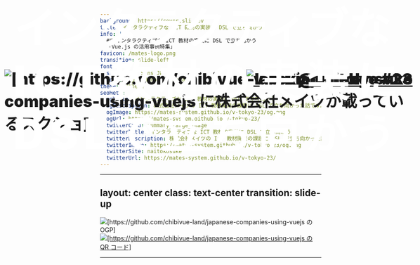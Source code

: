 ```yaml
---
background: https://cover.sli.dev
title: インタラクティブな ICT 教材の実装に DSL で立ち向かう
info: |
  ## インタラクティブな ICT 教材の実装に DSL で立ち向かう
  「Vue.js の活用事例特集」
favicon: /mates-logo.png
transition: slide-left
fonts:
  sans: Noto Sans JP
  mono: Input Mono, monospace
theme: ./theme
seoMeta:
  ogTitle: インタラクティブな ICT 教材の実装に DSL で立ち向かう
  ogDescription: 株式会社メイツの ICT 教材開発の課題に DSL で立ち向かった話です。
  ogImage: https://mates-system.github.io/v-tokyo-23/og.png
  ogUrl: https://mates-system.github.io/v-tokyo-23/
  twitterCard: summary_large_image
  twitterTitle: インタラクティブな ICT 教材の実装に DSL で立ち向かう
  twitterDescription: 株式会社メイツの ICT 教材開発の課題に DSL で立ち向かった話です。
  twitterImage: https://mates-system.github.io/v-tokyo-23/og.png
  twitterSite: naitokosuke
  twitterUrl: https://mates-system.github.io/v-tokyo-23/
---
```


<h1>
  <span class="line-1"><span class="accent">インタラクティブ</span>な</span>
  <br />
  <span class="line-2"><span class="accent">ICT教材</span>の実装に</span>
  <br />
  <span class="line-3"><span class="accent">DSL</span>で立ち向かう</span>
</h1>

<p class="abs-bl left-14 bottom-6">
  <a href="https://vuejs-meetup.connpass.com/event/355473/" class="flex gap-3 items-center"><img src="/vuejs-jp.png" alt="v-tokyo" class="w-10 pt-2" />v-tokyo #23</a>
</p>
<p class="abs-br right-14 bottom-6"><a href="https://x.com/naitokosuke">@naitokosuke</a></p>

<style>
h1 {
  margin-top: 2rem;
  font-size: 6rem !important;
  font-weight: 1000;
  line-height: 1.25;

  span { color: white; }

  .accent {
    color: color-mix(in srgb, var(--slidev-theme-primary), black 10%);
    font-weight: 1000;
  }

  .line-2 { letter-spacing: 1.05rem }
  .line-3 { letter-spacing: 0.82rem }
}

p {
  font-size: 2.25rem;
  font-weight: 1000;
  color: color-mix(in srgb, var(--slidev-theme-primary), black 10%);
}
</style>

---
layout: center
class: text-center
transition: slide-up
---

<div class="relative inline-block">
  <img src="/japanese-companies-using-vuejs.png" alt="[https://github.com/chibivue-land/japanese-companies-using-vuejs の OGP]" class="mx-auto h-130" />
  <a href="https://github.com/chibivue-land/japanese-companies-using-vuejs">
    <img src="/qr-japanese-companies-using-vuejs.png" alt="[https://github.com/chibivue-land/japanese-companies-using-vuejs の QR コード]" class="absolute bottom-4 right-10 z-10 w-70 screen-shot-embed" />
  </a>
</div>

---

<img
  src="/mates-on-japanese-companies-using-vuejs.png"
  alt="[https://github.com/chibivue-land/japanese-companies-using-vuejs に株式会社メイツが載っているスクショ]"
  class="flex items-center mx-auto screen-shot-embed"
/>

<div
  class="animated-ellipse"
  style="top: 54%; left: 8%; width: 594px; height: 90px;"
/>

<img src="/mates-logo.png" alt="株式会社メイツ" class="absolute bottom-66 left-140 w-36 mates-logo" />

<style scoped>
.animated-ellipse {
  @apply absolute border-4 border-red-500;
  transform: scale(0);
  animation: pop-in 0.4s ease-out forwards;
  animation-delay: 1s;
  transform-origin: center;
}
@keyframes pop-in {
  0% { transform: scale(0); opacity: 0; }
  60% { transform: scale(1.2); opacity: 1; }
  100% { transform: scale(1); }
}

img.mates-logo {
  transform: scale(0);
  animation: pop-in 0.4s ease-out forwards;
  animation-delay: 1s;
  transform-origin: center;
}
</style>

---
layout: center
class: text-center
transition: slide-up
---

<h1>株式会社メイツ</h1>

<p :class="$slidev.nav.clicks === 1 ? 'clicked' : ''">一言で表すと</p>

<img src="/edutech.png" alt="edutech" class="mx-auto my-4 px-4" :class="$slidev.nav.clicks === 1 ? 'clicked' : ''" />

<div
  v-if="$slidev.nav.clicks === 1"
  class="overlay"
>
  <img src="/aim-at-logo.png" alt="aim@" class="mx-auto my-4" />
  <img src="/reco-logo.png" alt="reco" class="mx-auto my-4 w-50" />
</div>

<div style="display: none;" v-click />

<style scoped>
p.clicked { color: var(--slidev-theme-background); }
img.clicked { filter: blur(40px); }

.overlay {
  top: 5vh;
}
</style>

---
layout: center
---

<div class="flex items-center gap-12">
  <div class="flex-shrink-0">
    <a href="https://x.com/naitokosuke"><img src="/naitokosuke-sns-icon.png" class="w-56 h-56 rounded-full shadow-lg" /></a>
  </div>
  <div class="flex-1">
    <h2 class="text-5xl font-bold mb-6">ナイトウコウスケ</h2>
    <ul class="space-y-3 text-3xl">
      <li class="flex items-center">
        <span class="text-[#42b883] mr-2">▸</span>
        Compostion API 生まれ script setup 育ち
      </li>
      <li class="flex items-center">
        <span class="text-[#35495e] mr-2">▸</span>
        <logos-vue class="h-7 mt-1 mr-2" /> 3.2+
      </li>
    </ul>
    <div class="mt-8 pt-6 border-t border-gray-200">
      <p class="text-2xl text-gray-600">
        株式会社メイツ (2025.02~) <img src="/mates-logo.png" class="ml-2 h-10 inline-block" /><br/>
        フロントエンドエンジニア
      </p>
    </div>
  </div>
</div>

---
layout: center
---

<h1 class="text-8xl leading-36 font-bold mb-0">インタラクティブな<br /> ICT 教材の実装に<br /> DSL で立ち向かう</h1>

<div class="overlay overlay-white" v-click>
  <div>
    <h2 class="text-6xl">今日話すこと</h2>
    <ul class="mx-12 list-disc">
      <li class="text-5xl/24">株式会社メイツ</li>
      <li class="text-5xl/24">ICT 教材開発の課題</li>
      <li class="text-5xl/24">aim@ contents definition language</li>
    </ul>
  </div>
</div>

<style scoped>
.overlay { padding: 0 16px; }
</style>

---
layout: section
---

<h1 class="flex items-center justify-center text-8xl gap-4">
  <span>株式会社メイツ</span>
  <img src="/mates-logo.png" alt="mates inc." class="w-24 mt-4" />
</h1>

---
transition: slide-up
---

<div class="grid gap-4 grid-cols-3 items-center text-5xl my-20">
  <ul class="grid gap-12">
    <li class="font-bold underline underline-#D79A02 underline-offset-8">学習塾事業</li>
    <li class="font-bold underline underline-#e82518 underline-offset-8">アプリ事業</li>
  </ul>

  <img src="/mates-teams.svg" alt="[メイツの事業概要図]" class="col-span-2" />
</div>

---

<h1 class="flex items-center mb-12">
  <img src="/aim-at-logo.png" alt="aim@" aria-hidden="true" class="w-56" />
</h1>

<div class="grid grid-cols-2 gap-8 items-center">
  <ul class="space-y-4 text-4xl">
    <template v-if="$slidev.nav.clicks === 0">
      <li>学習塾向け ICT 教材</li>
      <li>定期テスト、英検、<br />高校入試、etc...</li>
      <li>Web アプリケーション</li>
    </template>
    <template v-if="$slidev.nav.clicks === 1">
      <li class="flex items-center">Web アプリ <logos-vue class="ml-2 h-8" /></li>
      <li>豊富な問題/解答形式</li>
      <li>マルチデバイス (& PWA)</li>
      <li>時間管理、メディアストリーミング、etc...</li>
    </template>
  </ul>
  <div>
    <img
      src="/aim-at-image.png"
      alt="[aim@ のイメージ]"
      class="mx-auto max-h-96"
    />
  </div>
</div>

<div style="display: none;" v-click />

---
class: text-center
layout: section
transition: slide-up
---

<h1 class="text-6xl">学習教材のドメイン知識は複雑</h1>

<p class="text-5xl">(一般的な話)</p>

---
transition: slide-up
---

<div class="mx-auto grid items-center justify-center">
  <h1>多様な学習形式と多様な問題形式</h1>
  <div class="grid grid-cols-3 gap-16 mx-auto">
    <ul class="grid gap-6 text-3xl border border-lightblue-200 bg-lightblue-50 rounded-lg p-4 h-100">
      <li>テスト</li>
      <li>一問一答</li>
      <li>ドリル</li>
      <li>模試</li>
      <li>講義動画</li>
      <li>インプット教材</li>
    </ul>
    <div class="grid col-span-2 grid-cols-2 gap-16 border border-lightblue-200 bg-lightblue-50 rounded-lg p-4 h-100">
      <ul class="grid gap-4 text-3xl">
        <li>択一</li>
        <li>複数選択</li>
        <li>穴埋め</li>
        <li>長文記述</li>
        <li>正誤</li>
        <li>書き順</li>
        <li>並び替え</li>
      </ul>
      <ul class="grid gap-4 text-3xl">
        <li>数式</li>
        <li>画像問題</li>
        <li>長文読解</li>
        <li>グラフ</li>
        <li>リスニング</li>
        <li>スピーキング</li>
        <li>作文添削</li>
      </ul>
    </div>
  </div>
</div>

---
transition: slide-up
layout: center
class: text-center
---

<h2 class="flex items-center text-7xl">
  <img src="/aim-at-logo.png" class="aim-at-logo" alt="aim@" aria-hidden="true" />
  <span>で扱う問題形式</span>
</h2>

<style scoped>
.aim-at-logo {
  width: 240px;
  margin-right: 1rem;
}
</style>

---
transition: slide-up
---

<h1 class="text-7xl">ChoiceFormat</h1>

<div class="grid grid-cols-3 gap-4 text-3xl mt-12">
  <ul class="grid gap-4">
    <li>単一選択/複数選択</li>
    <li>複数重複選択</li>
    <li>選択肢の解除機能</li>
    <li>選択肢のシャッフル</li>
    <li>選択肢に数式</li>
    <li>解答欄の結合</li>
  </ul>
  <img
    src="/choice-format.png"
    alt="[選択式問題のスクリーンショット]"
    class="mx-auto col-span-2 screen-shot-embed"
  />
</div>

---
transition: slide-up
---

<h1 class="text-7xl">WriteFormat</h1>

<div class="grid grid-cols-3 gap-4 text-4xl mt-12">
  <ul class="grid gap-4">
    <li>textarea (作文)</li>
    <li>解答欄の伸び縮み</li>
    <li>解答欄のクリア</li>
  </ul>
  <img
    src="/write-format.png"
    alt="記述形式のスクリーンショット"
    class="mx-auto col-span-2 screen-shot-embed"
  />
</div>

---
transition: slide-up
---

<h1 class="text-5xl">KanjiHiraganaHandWritingFormat</h1>

<div class="grid grid-cols-3 gap-4 text-4xl mt-12">
  <ul class="grid text-5xl gap-4">
    <li>書き順</li>
    <li>消しゴム</li>
    <li>undo</li>
  </ul>
  <img
    src="/kanji-hiragana-hand-writing-format.png"
    alt="手書き形式のスクリーンショット"
    class="mx-auto col-span-2 screen-shot-embed"
  />
</div>

---
transition: slide-up
---

<h1 class="text-7xl">全形式共通</h1>

<div class="grid grid-cols-3 gap-4 text-4xl mt-12">
  <ul class="grid">
    <li>マルバツ</li>
    <li>模範解答</li>
    <li>採点
    </li>
    <li>etc...</li>
  </ul>
  <img src="/scored-with-answer.png" alt="[採点後の模範解答の表示]" class="mx-auto col-span-2 screen-shot-embed" />
</div>

---

<h1 class="text-7xl mb-16">他にも...</h1>

<ul class="space-y-8 text-5xl">
  <li>Hiragana (ひらがなのみ入力)</li>
  <li>SelfScoring (自己採点)</li>
  <li>Speak (音声入力)</li>
  <li>etc...</li>
</ul>

---
layout: section
transition: slide-up
---

<h1 class="text-6xl">実際のコンテンツ開発とその課題</h1>

---
transition: slide-up
---

<h1 v-click>元々の学習画面</h1>

<img src="/old-aim-at.png" alt="元々の学習画面" class="mx-auto screen-shot-embed" />

<p class="text-4xl" v-click>CSV + 問題画像</p>

<ul class="grid gap-4 text-4xl" v-click>
  <li>問題画像の拡大・縮小</li>
  <li>解答欄と問題文が離れている</li>
</ul>

<div class="overlay overlay-blur" v-click>
  <img src="/sp-csv.png" alt="スマホで見た CSV コンテンツ" class="mx-auto my-20 screen-shot-embed" />
</div>

<p v-click class="overlay text-7xl emoji">🥲</p>

<style scoped>
:is(h1, ul, p) {
  position: absolute;
  width: fit-content;
  z-index: 10;
  background-color: var(--vue-green);
  border-radius: 10px;
  padding: 10px;
}

h1 { top: 30px; left: 30px; }

ul { top:300px; right: 10px; }

p { top: 150px; right: 10px; }

p.emoji {
  top: 330px;
  left: 660px;
  z-index: 1000;
  height: 130px;
  width: 130px;
}

.overlay { img { height: 500px; } }
</style>

---

<img src="/csv-content.png" alt="CSV コンテンツ" class="mx-auto screen-shot-embed h-125" />

<div :class="$slidev.nav.clicks === 0 ? 'hidden' : 'overlay overlay-blur'">
  <div class="text-3xl bg-white/90 p-8 rounded-lg">
    <ul v-if="$slidev.nav.clicks === 1">
      <li>問題文中に出てくる解答欄に直接入力できない</li>
      <li>スマホで見ると問題も解答欄もどちらも狭い</li>
      <li>問題画像の読み込みが完了するまでコンテンツを利用できない</li>
    </ul>
    <ul v-if="$slidev.nav.clicks === 2">
      <li>CSV のバリデーションがめんどい</li>
      <li>コンテンツ作成時のプレビューが大変</li>
      <li>画像データなのでレスポンシブ対応が大変 <br />(画像の拡大縮小くらい)</li>
      <li>PDF は扱いたくない、、、</li>
    </ul>
  </div>
</div>

<div style="display: none;" v-click />
<div style="display: none;" v-click />

<style scoped>
.overlay {
  position: fixed;
  top: 0;
  left: 0;
  width: 100%;
  height: 100%;
  background: rgba(0, 0, 0, 0.05);
  display: flex;
  justify-content: center;
  align-items: flex-start;
  z-index: 1000;

  > div {
    background: rgba(255, 255, 255, 0.9);
    padding: 2rem;
    border-radius: 0.5rem;
    width: 80%;
    margin-top: 20vh;
    overflow-y: auto;
    box-shadow: 0 4px 6px rgba(0, 0, 0, 0.1);

    h2 {
      font-size: 1.5rem;
      margin-bottom: 1.5rem;
      color: #333;
    }

    ul {
      list-style-type: disc;
      padding-left: 1.5rem;
      margin-bottom: 1rem;

      ul {
        list-style-type: circle;
        margin-top: 0.5rem;
      }
    }

    li {
      margin-bottom: 0.5rem;
      line-height: 1.5;
    }
  }
}

.hidden { display: none; }
</style>

---
layout: section
transition: slide-up
---

<h1 class="text-8xl">DSL で立ち向かう</h1>

---
transition: slide-up
---

<h1>何でどうやってコンテンツを作る？(ベース)</h1>

<br />

<ul class="grid gap-8 text-6xl">
  <li>LaTeX？ <devicon-latex /></li>
  <li>HTML？ <logos-html5 /></li>
  <li>Markdown？ <logos-markdown /></li>
  <li>独自フォーマット？</li>
</ul>

<style scoped>
h1 { font-size: 46px; }
</style>

---
transition: slide-up
---

<h1 class="flex items-center gap-5 mb-0">LaTeX <devicon-latex text-7xl mt-2 /></h1>

<br />
<br />

<p class="text-6xl flex gap-2 items-center"><mdi-circle-outline class="text-green-500" />表現力</p>
<small class="ml-20">数式や図表の表現力が高い</small>

<br />
<br />

<p class="text-6xl flex gap-2 items-center"><mdi-triangle-outline class="text-blue-500" />Web との親和性</p>
<small class="ml-20">HTML に変換できるけど、、、</small>

<br />
<br />

<p class="text-6xl flex gap-2 items-center"><mdi-triangle-outline class="text-blue-500" />馴染みのない開発者も多少</p>
<small class="ml-20">開発者都合だけど、、、</small>

---
transition: slide-up
---

<h1>HTML <logos-html5 /> (+ CSS)</h1>

<br />
<br />

<p class="text-6xl flex gap-2 items-center"><mdi-circle-outline class="text-green-500" />Web での表現力</p>

<br />
<br />

<p class="text-6xl flex gap-2 items-center"><mdi-close class="text-red-500" />手書きが面倒</p>
<small class="ml-20">タグを全部書くのが大変</small><br />
<small class="ml-20">数式も MathML で書く、、、？</small>

---
transition: slide-up
---

<h1>Markdown <logos-markdown /></h1>

<br />
<br />

<p class="text-6xl flex gap-2 items-center"><mdi-circle-outline class="text-green-500" />比較的書きやすい/読みやすい</p>

<br />
<br />

<p class="text-6xl flex gap-2 items-center"><mdi-circle-outline class="text-green-500" />拡張が容易</p>
<small class="ml-20">既存のプロセッサやプラグインが利用できる(markdown-it など)</small>

---
layout: center
---

<div class="grid gap-8 text-7xl">
  <p>HTML を書きたい！</p>
  <p>(手書きは大変)</p>
  <p>HTML を簡潔に書きたい！！</p>
  <p>基本的には Markdown で</p>
  <p>LaTeX などは局所的に</p>
</div>

---
layout: section
class: text-7xl
transition: view-transition
---

<br />

<h1 class="flex items-center justify-center gap-12">
  <span class="view-a">A</span><span class="view-c">C</span><span class="view-d">D</span><span class="view-l">L</span>
</h1>

<style scoped>
.view-a { view-transition-name: a; color: var(--aim-at-red) !important; }
.view-c { view-transition-name: c; color: var(--aim-at-red) !important; }
.view-d { view-transition-name: d; color: var(--aim-at-red) !important; }
.view-l { view-transition-name: l; color: var(--aim-at-red) !important; }
</style>

---
layout: center
class: text-center
transition: view-transition
---

<h1><span class="view-a">A</span>im@ <span class="view-c">C</span>ontents <span class="view-d">D</span>efinition <span class="view-l">L</span>anguage</h1>

<style scoped>
.view-a { view-transition-name: a; color: var(--aim-at-red); }
.view-c { view-transition-name: c; color: var(--aim-at-red); }
.view-d { view-transition-name: d; color: var(--aim-at-red); }
.view-l { view-transition-name: l; color: var(--aim-at-red); }
</style>

---
transition: slide-up
---

<h1>
  <span class="view-a">A</span>im@ 
  <span class="view-c">C</span>ontents 
  <span class="view-d">D</span>efinition 
  <span class="view-l">L</span>anguage
</h1>

<div class="grid gap-16">
  <h2 class="text-4xl grid items-center">
    Markdown 拡張した DSL <span class="text-2xl">
    (<span class="font-bold text-#2897c8">D</span>omain <span class="font-bold text-#2897c8">S</span>pecific <span class="font-bold text-#2897c8">L</span>anguage)</span>
  </h2>
  <div class="grid grid-cols-3 gap-24">
    <div>
      <ul class="grid gap-2 text-3xl">
        <li>KaTeX</li>
        <li>ルビ、画像、動画</li>
        <li>sanitize</li>
      </ul>
    </div>
    <div class="col-span-2">
      <ul class="grid gap-2 text-3xl">
        <li>塾固有のレイアウト</li>
        <li>専用のタグ</li>
        <li>問題ごとのメタ情報</li>
      </ul>
    </div>
  </div>
  <div v-click class="overlay overlay-white">
    <div>
      <p class="text-5xl text-center">
        <span>1 問の問題、ヒント、解説、メタ情報を</span><br />
        <span>1 つのファイルで記述できる</span>
      </p>
      <p class="text-3xl text-end mt-15 mr-5"><logos-vue text-3xl mr-2 />SFC...?</p>
    </div>
  </div>
</div>

<style scoped>
.view-a { view-transition-name: a; color: var(--aim-at-red); }
.view-c { view-transition-name: c; color: var(--aim-at-red); }
.view-d { view-transition-name: d; color: var(--aim-at-red); }
.view-l { view-transition-name: l; color: var(--aim-at-red); }

.overlay {
  p:first-child {
    margin-top: 100px;
    background-color: var(--slidev-theme-background);
    padding: 10px;
    border-radius: 10px;
    border: 2px solid var(--slidev-theme-text);
  }
}
</style>

---
transition: slide-up
---

<h1 class="text-4xl">ACDL 例</h1>

<div class="grid grid-cols-2 gap-2">

```markdown
<aim-question>
## 因数分解小テスト

### １. 因数分解しなさい

(1) $9x^2 - 16=$ <aim-input />
</aim-question>

<aim-meta>
配点: '0'
解説画像:
  - kaisetsu.png
問題種類*: その他
問題形式: 演習問題形式
...
</aim-meta>
```

```markdown
<aim-answer>
(1) $9x^2 - 16 = (3x + 4)(3x - 4)$

<aim-img
  filename="kaisetsu.png"
  width="600px"
/>
</aim-answer>

<aim-hint>
# ヒント

- ヒント 1
- ヒント 2
- ヒント 3

</aim-hint>
```

</div>

<style scoped>
:deep(.slidev-code) {
  code {
    font-size: 1.2rem;
    line-height: 1.3;
  }
}
</style>

---

<img src="/cms-example.png" alt="aim@ CMS のサンプル" class="w-200 mx-auto screen-shot-embed" />

---
layout: section
transition: slide-up
---

<h1 class="text-6xl">ACDL のランタイム</h1>

---
transition: slide-up
layout: center
---

<div class="grid grid-cols-2 gap-6">
  <div class="border border-gray-300 rounded-xl p-6 shadow-lg w-110">
    <h2 class="text-4xl font-bold mb-4">ユーザー入力</h2>
    <ul class="space-y-2 text-2xl">
      <li class="flex items-start">
        <span class="mr-2 mt-1">•</span>
        自作ソフトウェアキーボード
      </li>
      <li class="flex items-start">
        <span class="mr-2 mt-1">•</span>
        入力フィールドの状態管理
      </li>
      <li class="flex items-start">
        <span class="mr-2 mt-1">•</span>
        解答のバリデーション
      </li>
    </ul>
  </div>
  <div class="border border-gray-300 rounded-xl p-6 shadow-lg">
    <h2 class="text-4xl font-bold mb-4">メディアの取り扱い</h2>
    <ul class="space-y-2 text-2xl">
      <li class="flex items-start">
        <span class="mr-2 mt-1">•</span>
        ストリーミング
      </li>
      <li class="flex items-start">
        <span class="mr-2 mt-1">•</span>
        プレイヤー
      </li>
      <li class="flex items-start">
        <span class="mr-2 mt-1">•</span>
        認可
      </li>
      <li class="flex items-start">
        <span class="mr-2 mt-1">•</span>
        cleanup の処理
      </li>
    </ul>
  </div>
</div>

---

<h1>インタラクション実装 (ランタイム) の課題</h1>

<br />

<div v-if="$slidev.nav.clicks === 0" class="text-4xl grid">
  <ul class="grid gap-10">
    <li>コンテンツは DSL で記述されて、生の HTML (DOM) <br />に変換される</li>
    <li><logos-vue /> で実装する部分と生 DOM を混ぜ合わせて<br />インタラクティブにする必要がある</li>
  </ul>
  <br />
  <span class="mb-4 text-3xl">例えば</span>
  <span class="text-2xl font-bold">ソフトウェアキーボード、採点処理時に正誤を表示、etc...</span>
</div>

<div v-if="$slidev.nav.clicks === 1" class="overlay overlay-white">
  <div>
    <ul class="text-4xl grid gap-6">
      <li>愚直にやると <logos-vue /> の世界と生 DOM の世界を<br />何度も行き来することになる</li>
      <li>
        生 DOM をいじると UI の記述が命令的になる
        <ul class="mt-6 text-3xl grid gap-4 list-disc px-10">
          <li>selector はどうするか</li>
          <li>その時点での DOM 全体の構造が不明</li>
          <li>イベントリスナーの管理がめんどくさい</li>
        </ul>
      </li>
    </ul>
    <p class="mt-12 font-bold text-4xl text-center">UI の仕様がわからなくなる (なんでもできてしまう)</p>
  </div>
</div>

<p v-if="$slidev.nav.clicks === 2" class="text-4xl leading-18">
  あらゆるところで <logos-vue /> のスケジューラーのことを考慮<br />しながら実装する必要がある
  <br />
  <span class="text-3xl">(どこで nextTick() を使うか使わないか)</span>
</p>

<template v-if="$slidev.nav.clicks === 3">
  <p class="text-4xl font-bold underline mt-4">これらをうまく解決したい</p>

  <ul class="text-5xl grid gap-10 mt-10">
    <li><logos-vue /> と生 DOM の組み合わせ</li>
    <li>生 DOM 操作の命令的な記述</li>
    <li><logos-vue /> のスケジューラー (nextTick())</li>
  </ul>
</template>

<div style="display: none;" v-click />
<div style="display: none;" v-click />
<div style="display: none;" v-click />

<style scoped>
h1 { font-size: 47px; }
</style>

---
transition: slide-up
---

<h1 class="text-6xl">ランタイムの実装のアプローチ</h1>

<p class="text-5xl mt-16">実装を 2 つの空間に分離する</p>

<div class="grid grid-cols-2 gap-8 mt-10">
  <div class="border p-8 border-solid border-gray-300 rounded-lg">
    <h2 class="text-6xl mb-4 font-bold">Infra</h2>
    <p class="text-4xl mt-8">UI 更新の仕組み</p>
  </div>
  <div class="border p-8 border-solid border-gray-300 rounded-lg">
    <h2 class="text-6xl mb-4 font-bold">Impl</h2>
    <p class="text-4xl mt-8">ビジネスロジック</p>
  </div>
</div>

---

# Infra のアーキテクチャ

<img
  src="/aim-at-markdown-arch.png"
  alt="aim@ のアーキテクチャ"
  class="w-145 mx-auto"
/>

<p
  style="position: absolute; bottom: 345px; right: 520px;"
  class="text-4xl description"
  v-click
>
  宣言的な UI の状態
  <br />
  (デカい reactive object)
</p>

<p
  style="position: absolute; bottom: 130px; right: 100px;"
  class="text-4xl description"
  v-click
>
  ACDL → HTML
</p>

<p
  style="position: absolute; bottom: 235px; right: 20px;"
  class="text-4xl description"
  v-click
>
  HTML にインタラクティブな機能を注入
</p>

<style scoped>
.description {
  background-color: var(--slidev-theme-accent);
  color: var(--slidev-theme-background);
  padding: 10px 20px;
  border-radius: 10px;
  font-weight: bold;
}
</style>

---

<h1 class="text-6xl">Render</h1>

<div class="grid grid-cols-3">
<div>

<ul class="grid gap-4 text-4xl">
  <li>ACDL → HTML</li>
  <br />
  <li>pre process</li>
  <li>post process</li>
  <li>sanitize</li>
</ul>

</div>
<div class="col-span-2">

```ts
function render(s: string, opts?: RenderOptions): string {
  return [preProcess, markdown.render, postProcess, sanitize].reduce(
    (acc, p) => p(acc, opts),
    s
  );
}

interface RenderOptions {
  shouldRenderMedia: boolean;
  isVertical: boolean;
  // etc...
}
```

</div>
</div>

<div
  v-if="$slidev.nav.clicks === 1"
  class="overlay overlay-blur"
  style="overflow: hidden; padding: 10px;"
>
<div class="w-200 relative">

<div class="absolute top-7 right-10 text-white bg-gray-800 px-2 py-1 rounded text-3xl font-bold z-10">ACDL</div>

```html
## 因数分解小テスト ### １. 因数分解しなさい (1) $9x^2 - 16=$ <aim-input />
```

<div
  class="absolute top-7 right-10 text-white bg-gray-800 px-2 py-1 rounded text-3xl font-bold z-10"
  style="margin-top: 10rem;;"
>
  HTML
</div>

<br />

```html
<div class="pa-2 rendered overflow-y-auto full-height">
  <h2>因数分解小テスト</h2>
  <h3>１. 因数分解しなさい</h3>
  <p>
    (1)
    <span class="katex">
      <span class="katex-html">
        <span class="base">
          <span
            class="strut"
            style="height:0.897438em;vertical-align:-0.08333em;"
          ></span>
          <span class="mord">9</span>
          <span class="mord">
            <span class="mord mathnormal">x</span>
            <span class="msupsub">
              <span class="vlist-t">
                <span class="vlist-r">
                  <span class="vlist" style="height:0.8141079999999999em;">
                    <span style="top:-3.063em;margin-right:0.05em;">
                      <span class="pstrut" style="height:2.7em;"></span>
                      <span class="sizing reset-size6 size3 mtight">
                        <span class="mord mtight">2</span>
                      </span>
                    </span>
                  </span>
                </span>
              </span>
            </span>
          </span>
          <span
            class="mspace"
            style="margin-right:0.2222222222222222em;"
          ></span>
          <span class="mbin">−</span>
          <span
            class="mspace"
            style="margin-right:0.2222222222222222em;"
          ></span>
        </span>
        <span class="base">
          <span
            class="strut"
            style="height:0.64444em;vertical-align:0em;"
          ></span>
          <span class="mord">1</span>
          <span class="mord">6</span>
          <span
            class="mspace"
            style="margin-right:0.2777777777777778em;"
          ></span>
          <span class="mrel">=</span>
        </span>
      </span>
    </span>
    <span class="question-field">
      <span class="question-field-input-wrapper">
        <input class="question-field-input" data-aim-tag="" placeholder="" />
      </span>
      <span class="question-field-error"></span>
    </span>
  </p>
</div>
```

</div>
</div>

<div v-click style="display: none;" />

<style scoped>
.overlay { display: grid; justify-items: center; }

:deep(.slidev-code) {
  code { font-size: 1.1rem; line-height: 1.2; }
}
</style>

---
transition: slide-up
---

<h1 class="text-5xl">Bridge</h1>

<div class="grid gap-8">
<ul class="grid gap-2">
  <li class="text-3xl">宣言的な UI の状態</li>
  <li class="text-3xl">問題データから作成されるリアクティブオブジェクト</li>
</ul>

<div>

<img src="/vue-bridge-dom.drawio.svg" alt="what is bridge?" class="w-170 mx-auto" />

</div>
</div>

---
layout: center
transition: slide-up
---

<img src="/bridge-structure.drawio.svg" alt="what is bridge?" class="h-120 mx-auto" />

<div v-if="$slidev.nav.clicks === 1" class="overlay overlay-blur">
<div class="bg-white/90 p-8 rounded-lg">

```ts
const bridge = ref<MarkdownQuestionBridge | null>(null);

interface MarkdownQuestionBridge {
  questionFormatsBridges: QuestionFormatBridge[];
}

type QuestionFormatBridge =
  | SingleFormatBridge
  | SpeakFormatBridge
  | ChoiceFormatBridge
  | WriteFormatBridge
  | SelfScoringFormatBridge;
//  ...
```

</div>
</div>

<div v-click style="display: none;" />

<style scoped>
.overlay {
  > div {
    width: fit-content;
    display: grid;
    justify-self: center;
    place-items: center;
    height: 100%;

    :deep(.slidev-code) {
      code {
        font-size: 1.5rem;
        line-height: 1.3;
      }
    }
  }
}
</style>

---

<h1 class="text-5xl">Bridge は巨大リアクティブオブジェクト</h1>

<div class="grid gap-8 mt-12">
  <p class="text-5xl text-gray-600"><span v-mark="{ color: 'var(--aim-at-red)' }">すべての UI 状態を管理</span></p>

  <div class="mt-8">
    <p class="text-4xl flex items-center gap-2"><logos-vue /> の reactivity system が嬉しい</p>
    <div class="grid grid-cols-2 gap-8 mt-12">
      <div class="p-8 border bg-#42b883 rounded-lg text-center">
        <p class="text-4xl font-bold text-#35495e">.value</p>
      </div>
      <div class="p-8 border bg-#35495e rounded-lg text-center">
        <p class="text-4xl font-bold text-#42b883">deep watch</p>
      </div>
    </div>
  </div>
</div>

<style scoped>
.text-aim-at-red { color: var(--aim-at-red); }
</style>

---
transition: slide-up
---

<h1 class="text-8xl">Hydration</h1>

<br />

<div class="grid grid-cols-2">

<ul class="grid gap-10 ">
  <li class="text-4xl">DOM と Bridge のリンク</li>
  <li class="text-3xl">Vue の世界の外で DOM 操作</li>
</ul>

```ts
hydrate({
  markdownQuestionBridge,
  inputElementClassName,
  // ...
});
```

</div>

<style scoped>
:deep(.slidev-code) {
  height: fit-content;
  code {
    font-size: 1.5rem;
    line-height: 1.3;
  }
}
</style>

---
transition: slide-up
---

<p class="text-5xl">{{ message }}</p>

<br />
<br />

````md magic-move
```ts
const real: document.getElementById(hydrationId);
```

```ts
ctx.markdownQuestionBridge.value?.questionFormatsBridges.forEach(
  (markdownQuestionFormat, i) => {
    switch (markdownQuestionFormat.type) {
      case QuestionFormatBridgeType.Write:
      case QuestionFormatBridgeType.Choice: {
        hydrateInput(ctx, real, markdownQuestionFormat, i);
        break;
      }
      // ...
    }
  }
);
```

```ts
function hydrate(ctx: HydrateContext): HydratedHandler {
  // ...
  const update = () => {
    try {
      internalUpdate(ctx, real);
    } catch (e) {
      // error handling
    }
  };

  // HydratedHandler
  return { update /* ... */ };
}
```
````

<script setup>
import { computed } from "vue";
const message = computed(() => {
  if ($slidev.nav.clicks === 0) return "1. 対象の DOM 要素を取得";
  if ($slidev.nav.clicks === 1) return "2. DOM に Bridge を hydrate ";
  if ($slidev.nav.clicks === 2) return "3. HydratedHandler の生成";
  return "";
});
</script>

<style scoped>
:deep(.slidev-code) {
  font-size: 1.4rem !important;
  line-height: 1.3 !important;
}
</style>

---

```ts
// bridge を生成
bridge.value = build(questionFormats /* ... */);

// DOM を生成 (v-html で挿入)
renderedQuestionText.value = render(acdl /* ... */);

// bridge を DOM に hydrate
nextTick(() => {
  hydratedHandler = hydrate({
    markdownQuestionBridge: bridge,
    targetSelector: "#question-42445345736",
    /* ... */
  });
});
```

<br />

```ts
// Bridge を watch して受け取った HydratedHandler を実行することで UI を更新する
const bridge = ref<MarkdownQuestionBridge | null>(null);
watch([bridge, activeQuestionFieldInfo], () => hydratedHandler?.update?.(), {
  deep: true,
});
```

<div v-if="$slidev.nav.clicks === 1" class="overlay">

<img
  src="/aim-at-markdown-arch.png"
  alt="aim@ のアーキテクチャ"
  class="mx-auto h-130"
/>

</div>

<div v-click style="display: none;" />

<style scoped>
h1 {
  font-size: 4rem;
  position: absolute;
  top: 10px;
  right: 10px;
  z-index: 999;
  border: 1px solid var(--slidev-theme-text);
  padding: 1px;
  border-radius: 10px;
}


:deep(.slidev-code) {
  code {
    font-size: 1.1rem;
    line-height: 1.3;
  }
}
</style>

---

<h1 class="text-7xl">ここまでで Infra は揃った</h1>

<br />

<p class="text-6xl leading-18">Bridge を操作することで<br />UI が更新される</p><br />
<p class="text-6xl leading-18">Bridge を使って UI に関する<br />ビジネスロジックを実装していく</p>

---

<h1 class="text-5xl">Impl</h1>

<div class="grid gap-8">
  <p class="text-4xl">Bridge を使って UI に関するビジネスロジックを記述</p>

  <ul class="grid gap-4 text-3xl">
    <li>時間切れ → 自動採点 → <mdi-circle-outline class="text-green-500" /><mdi-close class="text-red-500" /></li>
    <li>学習フェーズ (回答中、採点後、見直し) の変更 → UI の更新</li>
    <li>選択肢選択のビジネスロジック <span class="text-xl">(コンテンツの設定によって挙動が変わる)</span>
      <ul class="mt-3 text-xl list-disc ml-6">
        <li :class="$slidev.nav.clicks === 1 ? 'text-aim-at-red' : ''">選択済み選択肢 (追加されるのか、解除されるのか)</li>
      </ul>
    </li>
    <li>数式入力の不正な入力に対するバリデーション
      <ul class="mt-3 text-xl list-disc ml-6">
        <li>累乗のネストや 2 重根号、半分数の禁止、etc...</li>
      </ul>
    </li>
    <li>
      <span :class="$slidev.nav.clicks === 1 ? 'text-aim-at-red' : ''">左右キーの押下で解答欄移動</span>、etc...
    </li>
  </ul>

  <div v-if="$slidev.nav.clicks === 1" class="overlay overlay-blur">
    <p class="text-4xl leading-relaxed px-8">
      中でも DSL によってレンダリングされた部分からの<br />イベント (input, focus, blur, etc...) は <span class="text-aim-at-red">UserAction</span> <br />という名前で実装されている
    </p>
  </div>
</div>

<div v-click style="display: none;" />

<style scoped>
.overlay {
  z-index: 999;
  padding: 2rem;

  > p {
    margin-bottom: 250px;
    padding: 1rem;
    border-radius: 1rem;
    background-color: var(--slidev-theme-background);
    height: fit-content;
    border: 2px solid var(--slidev-theme-text);
  }
}

.overlay-blur { backdrop-filter: blur(1px); }

.text-aim-at-red { color: var(--aim-at-red); }
</style>

---

<h1 class="text-4xl">キーボードごとに多様なアクションが実装</h1>

<br />
<br />
<br />

<img v-if="$slidev.nav.clicks === 0" src="/keyboard-math.png" alt="" class="w-full mx-auto screen-shot-embed" />
<img v-if="$slidev.nav.clicks === 1" src="/keyboard-choice.png" alt="" class="w-full mx-auto screen-shot-embed" />
<img v-if="$slidev.nav.clicks === 2" src="/keyboard-chemistry.png" alt="" class="w-full mx-auto screen-shot-embed" />
<img v-if="$slidev.nav.clicks === 3" src="/keyboard-tegaki.png" alt="" class="w-full mx-auto screen-shot-embed" />

<div v-if="$slidev.nav.clicks === 4" class="mt-4">
    <h2 class="text-3xl font-semibold mb-10">実 DOM にバインドされる UserActions</h2>
    <ul class="list-disc list-inside space-y-6 text-2xl">
      <li>handleInput</li>
      <li>handleFocus</li>
      <li>handleBlur</li>
      <li>handleClickDeleteButton</li>
    </ul>
    <img src="/hydration-binding-user-actions.png" alt="" class="h-110 mx-auto screen-shot-embed absolute bottom-5 right-30" />
</div>

<img v-if="$slidev.nav.clicks === 5" src="/user-actions.png" alt="" class="w-full mx-auto screen-shot-embed" />

<div v-click style="display: none;" />
<div v-click style="display: none;" />
<div v-click style="display: none;" />
<div v-click style="display: none;" />
<div v-click style="display: none;" />

---
transition: slide-up
---

<h1 class="text-6xl">binding</h1>

<p class="text-4xl">キーボードごとのアクションを DOM に紐付ける</p>

<br />
<br />
<br />

  <div class="grid gap-16 ">
    <ul class="text-4xl grid gap-8">
      <li><logos-vue /> コンポーネント (キーボード等) のイベント</li>
      <li>生 DOM (DSL でレンダリングされた要素) のイベント</li>
    </ul>
    <p class="text-4xl">異なる世界のイベントを統一的に扱いたい</p>
  </div>

---
transition: slide-up
---

<h1 class="text-6xl">2 つのバインディング方法</h1>

<h2 class="text-3xl">bind via <logos-vue text-2xl /> template</h2>

```html
<template>
  <EnglishKeyboard
    @click:english-key="bridge.userActions.english.vueBindings.swKeyboard.handleClickKey"
    ...
  />
</template>
```

<br />

<h2 class="text-3xl">bind via hydration</h2>

```ts
const hydrate = (/** ... */) => {
  // ...
  target.addEventListener("input", (e) =>
    bridge.userActions.english.hydrationBindings.handleInput(e)
  );
};
```

<div v-if="$slidev.nav.clicks === 1" class="overlay overlay-blur">
  <img src="/binding-methods.png" alt="user action binding" class="h-100 mx-auto mt-20" />
</div>

<div v-click style="display: none;" />

<style scoped>
ol { font-size: 1.4rem; }

:deep(.slidev-code) {
  code { font-size: 1.1rem; line-height: 1.1; }
}
</style>

---
layout: center
---

<img src="/cohesion.png" alt="VS Code でのディレクトリツリー" class="h-130 mx-auto" />

<style scoped>
.slidev-layout { background-color: #1E1F30 !important; }
</style>

---

<br />
<div class="grid gap-12 grid-cols-2">
  <div>
    <h2 class="text-6xl mb-8">Infra</h2>
    <ul class="grid text-4xl gap-4">
      <li>Bridge: UI の状態管理</li>
      <li>Render: ACDL → HTML</li>
      <li>Hydration: DOM 連携</li>
    </ul>
  </div>
  <div>
    <h2 class="text-6xl mb-8">Impl</h2>
    <ul class="grid text-4xl gap-4">
      <li>ビジネスロジック</li>
      <li>ユーザーアクション</li>
      <li>Bridge を操作して UI 更新</li>
    </ul>
  </div>
</div>

<ul class="text-4xl tracking-wider mt-24 grid gap-4">
  <li><span v-mark="{ color: 'var(--aim-at-red)' }">生 DOM と Vue の境界を明確にした</span></li>
  <li><span v-mark="{ color: 'var(--aim-at-red)' }">Bridge を操作して UI を更新 (UI を宣言的に記述)</span></li>
</ul>

---
layout: section
transition: slide-up
---

<h1 class="text-5xl">DSL でインタラクティブ教材に立ち向かう</h1>

---

# まとめ

<div class="grid gap-16 text-5xl">
  <div class="before-after-container">
    <div class="image-wrapper">
      <img src="/choice-format-old.png" alt="Before: CSV + 画像形式" :class="$slidev.nav.clicks <= 1 ? 'active' : 'inactive'" />
      <div class="image-label" :class="$slidev.nav.clicks === 0 ? 'visible' : 'hidden'">Before (CSV + 画像)</div>
    </div>
    <div class="image-wrapper">
      <img src="/choice-format.png" alt="After: ACDL形式" :class="$slidev.nav.clicks <= 1 ? 'inactive' : 'active'" />
      <div class="image-label" :class="$slidev.nav.clicks === 0 ? 'hidden' : 'visible'">After (ACDL)</div>
    </div>
  </div>

  <div v-click style="display: none;" />

  <div class="overlay overlay-white" v-if="$slidev.nav.clicks === 1">
    <div>
      <ul class="grid gap-4">
        <li>CSV + 画像では解答欄と問題文が分離</li>
        <li>レスポンシブ対応の困難さ</li>
        <li>インタラクティブな教材実装の複雑性</li>
      </ul>
    </div>
  </div>

  <div v-click style="display: none;" />

  <div class="overlay overlay-white" v-click>
    <div>
      <ul class="grid gap-4">
        <li>問題文中に直接解答欄を配置</li>
        <li>マルチデバイス対応の実現</li>
        <li>コンテンツ開発の DX 改善</li>
        <li class="text-3xl">(単一ファイル、 プレビュー環境)</li>
      </ul>
    </div>
  </div>

  <div class="overlay overlay-white" v-click>
    <div>
      <ul class="grid gap-4">
        <li>ACDL (DSL) によるコンテンツ記述</li>
        <li>Bridge による宣言的な UI 記述</li>
        <li>ドメインロジックの凝集度の向上</li>
      </ul>
    </div>
  </div>
</div>

<style scoped>
.before-after-container {
  display: flex;
  justify-content: center;
  align-items: center;
  gap: 2rem;
  width: 100%;
  margin: 0 auto 2rem;
  height: 400px;
}

.image-wrapper {
  position: relative;
  display: flex;
  flex-direction: column;
  align-items: center;
  gap: 1rem;
}

.image-wrapper img {
  height: 300px;
  width: auto;
  transition: all 0.6s ease-in-out;
  border-radius: 0.5rem;
  box-shadow: 0 2px 4px rgba(0, 0, 0, 0.05);
}

.image-wrapper img.active {
  height: 380px;
  filter: brightness(1);
  box-shadow: 0 4px 12px rgba(0, 0, 0, 0.1);
}

.image-wrapper img.inactive {
  height: 150px;
  filter: brightness(0.3) opacity(0.5);
  box-shadow: 0 1px 2px rgba(0, 0, 0, 0.05);
}

.image-label {
  color: var(--slidev-theme-text);
  font-size: 1.5rem;
  font-weight: 600;
  transition: opacity 0.6s ease;
  margin-top: 0.5rem;
}

.image-label.visible { opacity: 1; }

.image-label.hidden { opacity: 0.3; }

</style>

---
layout: center
transition: slide-up
---

<h1 class="text-6xl">今後の課題</h1>

<div class="grid gap-8">
  <div>
    <h2 class="text-4xl mb-2 font-bold">レガシー CSV コンテンツの負債</h2>
    <ul class="grid gap-2 text-3xl ml-9 list-disc">
      <li>膨大なフォーマット、複雑怪奇な実装...</li>
      <li>ACDL 実装との二重管理</li>
    </ul>
  </div>

  <div>
    <h2 class="text-4xl mb-2 font-bold">テストと品質保証</h2>
    <ul class="grid gap-2 text-3xl ml-9 list-disc">
      <li>要件が複雑すぎて、動作確認が非常に大変</li>
      <li>テストの拡充と改善</li>
    </ul>
  </div>

  <div>
    <h2 class="text-4xl mb-2 font-bold">ACDL 自身の進化</h2>
    <ul class="grid gap-2 text-3xl ml-9 list-disc">
      <li>より表現力豊かに、より使いやすく</li>
    </ul>
  </div>
</div>

---

<h1 class="text-7xl">Time is up...</h1>

<ul class="text-4xl grid gap-4 mx-16">
  <li v-click>タイマー</li>
  <li>
    <span class="block mb-3" v-click>生徒の学習フェーズ</span>
    <ul class="ml-8 mt-2 text-3xl list-disc grid">
      <li v-after>解答中</li>
      <li v-after>マルバツ</li>
      <li v-after>やり直し</li>
      <li v-after>etc...</li>
    </ul>
  </li>
  <li v-click>発音問題</li>
  <li v-after>etc...</li>
</ul>

<div v-click class="overlay overlay-white">
  <p class="text-4xl">But!!!!!!</p>
</div>

<div v-click class="overlay overlay-white">
  <div class="grid grid-cols-2 items-center mx-16">
    <p class="text-5xl">
      tech-lead of <img src="/mates-logo.png" alt="aim@" class="h-12 inline-block mx-2 mb-4" /><br />
      is here today ...lol<br/>
      <span class="text-2xl">(Ask him anything!)</span>
    </p>
    <img src="/ubugeeei-icon.jpg" alt="aim@" class="h-100" />
  </div>
</div>

<style scoped>
</style>

---
layout: center
class: text-center
---

<h1 class="text-5xl">仲間を募集しています</h1>

<div class="mt-12 grid grid-cols-2 gap-8">
  <div class="flex flex-col items-center">
    <img src="/wantedly.png" alt="Wantedly 上のメイツのページ" class="h-60 screen-shot-embed mb-4" />
    <p class="text-3xl text-center">Wantedly で<br />「メイツ」と検索！</p>
  </div>
  <div class="flex flex-col items-center">
    <img src="/vue-fes-japan-2025.png" alt="Vue Fes Japan 2025" class="h-60 screen-shot-embed mb-4" />
    <p class="text-3xl text-center">Vue Fes Japan<br />スポンサー (予定)</p>
  </div>
</div>

---
layout: section
class: text-3xl
---

# ありがとうございました

